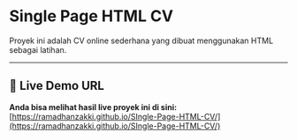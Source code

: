 # Single Page HTML CV

Proyek ini adalah CV online sederhana yang dibuat menggunakan HTML sebagai latihan.

---

## 🚀 Live Demo URL

**Anda bisa melihat hasil live proyek ini di sini:** [https://ramadhanzakki.github.io/SIngle-Page-HTML-CV/](https://ramadhanzakki.github.io/SIngle-Page-HTML-CV/)

